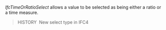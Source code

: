 ﻿_IfcTimeOrRatioSelect_ allows a value to be selected as being either a ratio or a time measure.

> HISTORY&nbsp; New select type in IFC4

